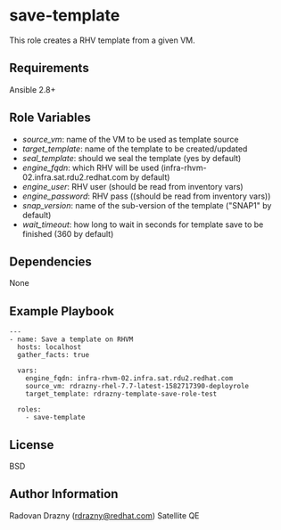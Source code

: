 save-template
=============

This role creates a RHV template from a given VM.

Requirements
------------

Ansible 2.8+

Role Variables
--------------

- *source_vm*: name of the VM to be used as template source
- *target_template*: name of the template to be created/updated
- *seal_template*: should we seal the template (yes by default)
- *engine_fqdn*: which RHV will be used (infra-rhvm-02.infra.sat.rdu2.redhat.com by default)
- *engine_user*: RHV user (should be read from inventory vars)
- *engine_password*: RHV pass ((should be read from inventory vars))
- *snap_version*: name of the sub-version of the template ("SNAP1" by default)
- *wait_timeout*: how long to wait in seconds for template save to be finished (360 by default)

Dependencies
------------

None

Example Playbook
----------------

```
---
- name: Save a template on RHVM
  hosts: localhost
  gather_facts: true

  vars:
    engine_fqdn: infra-rhvm-02.infra.sat.rdu2.redhat.com
    source_vm: rdrazny-rhel-7.7-latest-1582717390-deployrole
    target_template: rdrazny-template-save-role-test

  roles:
    - save-template
```
License
-------

BSD

Author Information
------------------

Radovan Drazny (rdrazny@redhat.com)
Satellite QE
